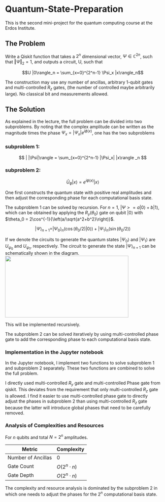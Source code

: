 # Quantum-State-Preparation

This is the second mini-project for the quantum computing course at the Erdos Institute.

## The Problem

Write a Qiskit function that takes a $2^n$ dimensional vector, $\Psi \in \mathbb{C}^{2n}$, such that $\Vert \Psi\Vert_2 =1$, and outputs a circuit, U, such that 

$$U |0\rangle_n = \sum_{x=0}^{2^n-1} \Psi_x |x\rangle_n$$

The construction may use any number of ancillas, arbitrary 1-qubit gates and multi-controlled $R_z$ gates, (the number of controlled maybe arbitrarily large). No classical bit and measurements allowed. 

## The Solution

As explained in the lecture, the full problem can be divided into two subproblems. By noting that the complex amplitude can be written as the magnitude times the phase $\Psi_x = |\Psi_x| e^{i\phi (x)}$, one has the two subproblems

### subproblem 1: 
$$ | |\Psi|\rangle = \sum_{x=0}^{2^n-1} |\Psi_x| |x\rangle _n $$

### subproblem 2:
$$ \tilde{U}_{\phi} |x\rangle = e^{i\phi(x)} |x\rangle $$

One first constructs the quantum state with positive real amplitudes and then adjust the corresponding phase for each computational basis state.


The subproblem 1 can be solved by recursion. For $n=1$,  $|\Psi > = a |0\rangle + b|1\rangle$, which can be obtained by applying the $R_y(\theta_0)$ gate on qubit $|0\rangle$ with $\theta_0 = 2\cos^{-1}{\left(a/\sqrt{a^2+b^2}\right)}$. 

$$ |\Psi\rangle_{n+1} = |\Psi_0\rangle_n \left(\cos{(\theta_0/2)} |0\rangle \right) + |\Psi_1 \rangle_n \left(\sin{(\theta_0/2)}\right) $$

If we denote the circuits to generate the quantum states $|\Psi_0\rangle$ and $|\Psi_1\rangle$ are $U_{\psi_0}$ and $U_{\psi_1}$, respectively. The circuit to generate the state $|\Psi\rangle_{n+1}$ can be schematically shown in the diagram. 
<img src="https://github.com/user-attachments/assets/5ab5af93-9dba-4ae5-9bd8-f281c32716ce"  width="400" height="200" />

This will be implemented recursively.

The subproblem 2 can be solved iteratively by using multi-controlled phase gate to add the corresponding phase to each computational basis state. 

### Implementation in the Jupyter notebook

In the Jupyter notebook, I implement two functions to solve subproblem 1 and subproblem 2 separately. These two functions are combined to solve the full problem.

I directly used multi-controlled $R_y$ gate and multi-controlled Phase gate from qiskit. This deviates from the requirement that only multi-controlled $R_z$ gate is allowed. I find it easier to use multi-controlled phase gate to directly adjust the phases in subproblem 2 than using multi-controlled $R_z$ gate because the latter will introduce global phases that need to be carefully removed. 



### Analysis of Complexities and Resources
For $n$ qubits and total $N= 2^n$ amplitudes.

|Metric              |Complexity          |
|--------------------|--------------------|
|Number of Ancillas  |$0$              |
|Gate Count          |$O(2^n\cdot n)$              |
|Gate Depth          |$O(2^n \cdot n)$              |

The complexity and resource analysis is dominated by the subproblem 2 in which one needs to adjust the phases for the $2^n$ computational basis state. 
